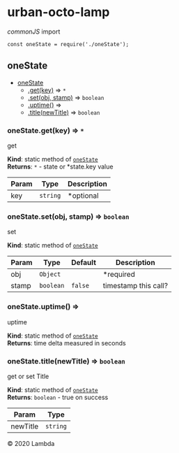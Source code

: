 # urban-octo-lamp
_commonJS_ import

    const oneState = require('./oneState');

<a name="module_oneState"></a>

## oneState

* [oneState](#module_oneState)
    * [.get(key)](#module_oneState.get) ⇒ <code>\*</code>
    * [.set(obj, stamp)](#module_oneState.set) ⇒ <code>boolean</code>
    * [.uptime()](#module_oneState.uptime) ⇒
    * [.title(newTitle)](#module_oneState.title) ⇒ <code>boolean</code>

<a name="module_oneState.get"></a>

### oneState.get(key) ⇒ <code>\*</code>
get

**Kind**: static method of [<code>oneState</code>](#module_oneState)  
**Returns**: <code>\*</code> - state or *state.key value  

| Param | Type | Description |
| --- | --- | --- |
| key | <code>string</code> | *optional |

<a name="module_oneState.set"></a>

### oneState.set(obj, stamp) ⇒ <code>boolean</code>
set

**Kind**: static method of [<code>oneState</code>](#module_oneState)  

| Param | Type | Default | Description |
| --- | --- | --- | --- |
| obj | <code>Object</code> |  | *required |
| stamp | <code>boolean</code> | <code>false</code> | timestamp this call? |

<a name="module_oneState.uptime"></a>

### oneState.uptime() ⇒
uptime

**Kind**: static method of [<code>oneState</code>](#module_oneState)  
**Returns**: time delta measured in seconds  
<a name="module_oneState.title"></a>

### oneState.title(newTitle) ⇒ <code>boolean</code>
get or set Title

**Kind**: static method of [<code>oneState</code>](#module_oneState)  
**Returns**: <code>boolean</code> - true on success  

| Param | Type |
| --- | --- |
| newTitle | <code>string</code> | 



&copy; 2020 Lambda
